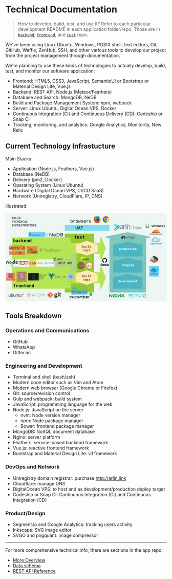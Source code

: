 Technical Documentation
=======================

> How to develop, build, test, and use it? Refer to each particular development README in each application folder/repo. Those are in [`backend`](https://github.com/gunadarma-academy/asde-michi-backend), [`frontend`](https://github.com/gunadarma-academy/asde-michi-frontend), and [`test`](https://github.com/gunadarma-academy/asde-michi-test) repo.

We've been using Linux Ubuntu, Windows, POSIX shell, text editors, Git, GitHub, Waffle, ZenHub, SSH, and other various tools to develop our project from the project management through documentation.

We're planning to use these kinds of technologies to actually develop, build, test, and monitor our software application:

+ Frontend: HTML5, CSS3, JavaScript, SemanticUI or Bootstrap or Material Design Lite, Vue.js
+ Backend: REST API, Node.js (Meteor/Feathers)
+ Database and Search: MongoDB, NeDB
+ Build and Package Management System: npm, webpack
+ Server: Linux Ubuntu, Digital Ocean VPS, Docker
+ Continuous Integration (CI) and Continuous Delivery (CD): Codeship or Snap CI
+ Tracking, monitoring, and analytics: Google Analytics, Monitority, New Relic

Current Technology Infrastucture
--------------------------------

Main Stacks:

+ Application (Node.js, Feathers, Vue.js)
+ Database (NeDB)
+ Delivery (pm2, Docker)
+ Operating System (Linux Ubuntu)
+ Hardware (Digital Ocean VPS, CI/CD SaaS)
+ Network (Uniregistry, CloudFlare, IP, DNS)

Illustrated:

![Technical Infrastructure](TECHNICAL-INFRASTRUCTURE.png)

Tools Breakdown
--------------

### Operations and Communications

+ GitHub
+ WhatsApp
+ Gitter.im

### Engineering and Development

+ Terminal and shell (bash/zsh)
+ Modern code editor such as Vim and Atom
+ Modern web browser (Google Chrome or Firefox)
+ Git: source/revision control
+ Gulp and webpack: build system
+ JavaScript: programming language for the web
+ Node.js: JavaScript on the server
  + nvm: Node version manager
  + npm: Node package manager
  + Bower: frontend package manager
+ MongoDB: NoSQL document database
+ Nginx: server platform
+ Feathers: service-based backend framework
+ Vue.js: reactive frontend framework
+ Bootstrap and Material Design Lite: UI framework

### DevOps and Network

+ Uniregistry domain registrar: purchase http://arlin.link
+ Cloudflare: manage DNS
+ DigitalOcean VPS: to host and as development/production deploy target
+ Codeship or Snap CI: Continuous Integration (CI) and Continuous Integration (CD)

### Product/Design

+ Segment.io and Google Analytics: tracking users activity
+ Inkscape: SVG image editor
+ SVGO and pngquant: image compressor

*  *  *  *  *  *  *  *  *  *  *  *  *  *  *  *  *  *  *  *

For more comprehensive technical info, there are sections in the app repo:

+ [More Overview](https://github.com/gunadarma-academy/asde-michi-app/blob/master/README.markdown)
+ [Data schema](https://github.com/gunadarma-academy/asde-michi-app/blob/master/DATA-SCHEMA.markdown)
+ [REST API Reference](https://github.com/gunadarma-academy/asde-michi-app/blob/master/API.markdown)

